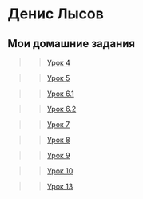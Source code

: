 # Денис Лысов
## Мои домашние задания

>>[Урок 4](danlisov.github.io/Lesson_4/index.html)

>>[Урок 5](danlisov.github.io/Lesson_5/index.html)

>>[Урок 6.1](danlisov.github.io/Lesson_6_1/head.html) 

>>[Урок 6.2](danlisov.github.io/Lesson_6_2/block.html)

>>[Урок 7](danlisov.github.io/Lesson_7/index.html)

>>[Урок 8](danlisov.github.io/Lesson_8/index.html)

>>[Урок 9](danlisov.github.io/Lesson_9/index.html)

>>[Урок 10](danlisov.github.io/Lesson_10/less/main.less)

>>[Урок 13](danlisov.github.io/Lesson_13/index.html)

